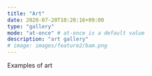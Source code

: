 ```yaml
---
title: "Art"
date: 2020-07-20T10:20:16+09:00
type: "gallery"
mode: "at-once" # at-once is a default value
description: "art gallery"
# image: images/feature2/bam.png
---
```


Examples of art
